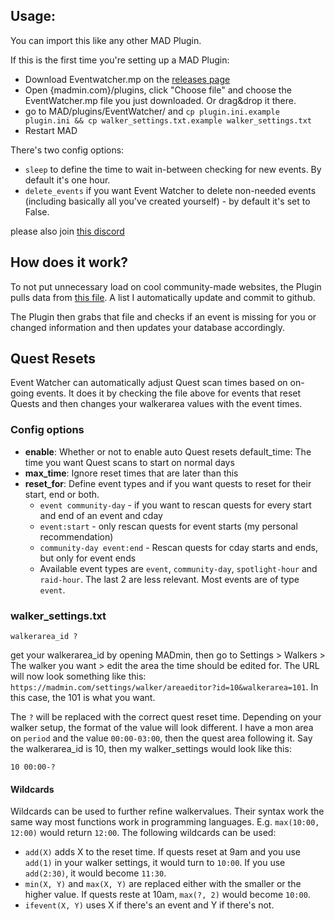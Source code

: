 ## Usage:
You can import this like any other MAD Plugin.

If this is the first time you're setting up a MAD Plugin:
- Download Eventwatcher.mp on the [releases page](https://github.com/ccev/mp-eventwatcher/releases)
- Open {madmin.com}/plugins, click "Choose file" and choose the EventWatcher.mp file you just downloaded. Or drag&drop it there.
- go to MAD/plugins/EventWatcher/ and `cp plugin.ini.example plugin.ini && cp walker_settings.txt.example walker_settings.txt`
- Restart MAD

There's two config options:
- `sleep` to define the time to wait in-between checking for new events. By default it's one hour.
- `delete_events` if you want Event Watcher to delete non-needed events (including basically all you've created yourself) - by default it's set to False.

please also join [this discord](https://discord.gg/cMZs5tk)

## How does it work?
To not put unnecessary load on cool community-made websites, the Plugin pulls data from [this file](https://github.com/ccev/pogoinfo/blob/v2/active/events.json). A list I automatically update and commit to github.

The Plugin then grabs that file and checks if an event is missing for you or changed information and then updates your database accordingly.

## Quest Resets
Event Watcher can automatically adjust Quest scan times based on on-going events. It does it by checking the file above for events that reset Quests and then changes your walkerarea values with the event times.

### Config options
- **enable**: Whether or not to enable auto Quest resets
default_time: The time you want Quest scans to start on normal days
- **max_time**: Ignore reset times that are later than this
- **reset_for**: Define event types and if you want quests to reset for their start, end or both.
  - `event community-day` - if you want to rescan quests for every start and end of an event and cday
  - `event:start` - only rescan quests for event starts (my personal recommendation)
  - `community-day event:end` - Rescan quests for cday starts and ends, but only for event ends
  - Available event types are `event`, `community-day`, `spotlight-hour` and `raid-hour`. The last 2 are less relevant. Most events are of type `event`.


### walker_settings.txt
```
walkerarea_id ?
```
get your walkerarea_id by opening MADmin, then go to Settings > Walkers > The walker you want > edit the area the time should be edited for. The URL will now look something like this: `https://madmin.com/settings/walker/areaeditor?id=10&walkerarea=101`. In this case, the 101 is what you want.

The `?` will be replaced with the correct quest reset time. Depending on your walker setup, the format of the value will look different. I have a mon area on `period` and the value `00:00-03:00`, then the quest area following it. Say the walkerarea_id is 10, then my walker_settings would look like this:

```
10 00:00-?
```

#### Wildcards

Wildcards can be used to further refine walkervalues. Their syntax work the same way most functions work in programming languages. E.g. `max(10:00, 12:00)` would return `12:00`. The following wildcards can be used:

- `add(X)` adds X to the reset time. If quests reset at 9am and you use `add(1)` in your walker settings, it would turn to `10:00`. If you use `add(2:30)`, it would become `11:30`.
- `min(X, Y)` and `max(X, Y)` are replaced either with the smaller or the higher value. If quests reste at 10am, `max(?, 2)` would become `10:00`.
- `ifevent(X, Y)` uses X if there's an event and Y if there's not.